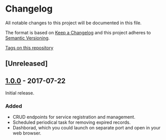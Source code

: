 
# Changelog

All notable changes to this project will be documented in this file.

The format is based on [Keep a Changelog](http://keepachangelog.com/en/1.0.0/)
and this project adheres to [Semantic Versioning](http://semver.org/spec/v2.0.0.html).

[Tags on this repository](https://github.com/xxlabaza/luntic/tags)

## [Unreleased]


## [1.0.0](https://github.com/xxlabaza/luntic/releases/tag/1.0.0) - 2017-07-22

Initial release.

### Added
- CRUD endpoints for service registration and management.
- Scheduled periodical task for removing expired records.
- Dashborad, which you could launch on separate port and open in your web browser.
